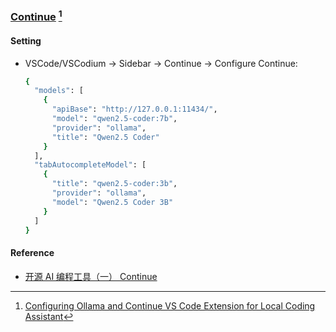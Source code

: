### [Continue](https://github.com/continuedev/continue) [^1]

#### Setting

- VSCode/VSCodium → Sidebar → Continue → Configure Continue:
  ```sh
  {
    "models": [
      {
        "apiBase": "http://127.0.0.1:11434/",
        "model": "qwen2.5-coder:7b",
        "provider": "ollama",
        "title": "Qwen2.5 Coder"
      }
    ],
    "tabAutocompleteModel": [
      {
        "title": "qwen2.5-coder:3b",
        "provider": "ollama",
        "model": "Qwen2.5 Coder 3B"
      }
    ]
  }
  ```

[^1]: [Configuring Ollama and Continue VS Code Extension for Local Coding Assistant](https://dev.to/manjushsh/configuring-ollama-and-continue-vs-code-extension-for-local-coding-assistant-48li)

#### Reference

- [开源 AI 编程工具（一） Continue](https://www.rectcircle.cn/posts/open-source-ai-code-tool-1-continue/)